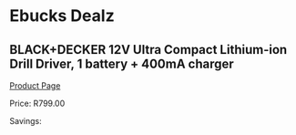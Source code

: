 
# Ebucks Dealz
## BLACK+DECKER 12V Ultra Compact Lithium-ion Drill Driver, 1 battery + 400mA charger
[Product Page](https://www.ebucks.com/web/shop/productSelected.do?prodId=1010869151&catId=717324798)

Price: R799.00

Savings: 


	
